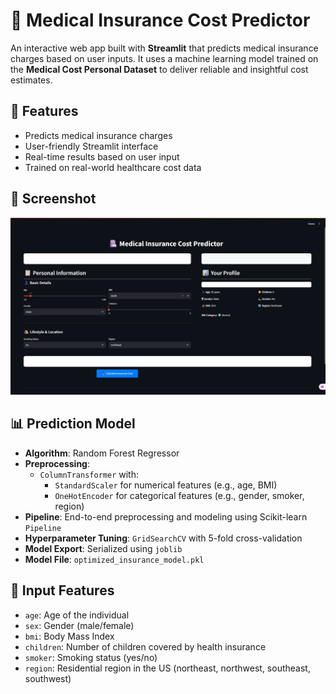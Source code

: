# 🏥 Medical Insurance Cost Predictor

An interactive web app built with **Streamlit** that predicts medical insurance charges based on user inputs. It uses a machine learning model trained on the **Medical Cost Personal Dataset** to deliver reliable and insightful cost estimates.

## 🚀 Features

- Predicts medical insurance charges
- User-friendly Streamlit interface
- Real-time results based on user input
- Trained on real-world healthcare cost data

## 📸 Screenshot

<img src="/assets/Screenshot (908).png" alt="App Screenshot" width="700"/>


## 📊 Prediction Model

- **Algorithm**: Random Forest Regressor  
- **Preprocessing**:  
  - `ColumnTransformer` with:
    - `StandardScaler` for numerical features (e.g., age, BMI)
    - `OneHotEncoder` for categorical features (e.g., gender, smoker, region)
- **Pipeline**: End-to-end preprocessing and modeling using Scikit-learn `Pipeline`
- **Hyperparameter Tuning**: `GridSearchCV` with 5-fold cross-validation
- **Model Export**: Serialized using `joblib`  
- **Model File**: `optimized_insurance_model.pkl`

## 🧠 Input Features

- `age`: Age of the individual
- `sex`: Gender (male/female)
- `bmi`: Body Mass Index
- `children`: Number of children covered by health insurance
- `smoker`: Smoking status (yes/no)
- `region`: Residential region in the US (northeast, northwest, southeast, southwest)

